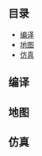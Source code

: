 ## 目录

- [编译](#build)
- [地图](#map)
- [仿真](#simulation)


<a name="build" />

## 编译

<a name="map" />

## 地图


<a name="simulation" />

## 仿真